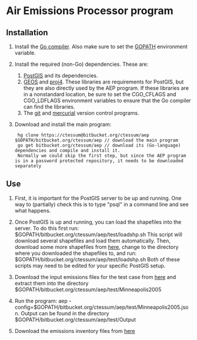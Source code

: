 **A**ir **E**missions **P**rocessor program
===========================================

Installation
------------

1. Install the [Go compiler](http://golang.org/doc/install). Also make sure to set the [GOPATH](http://golang.org/doc/code.html#GOPATH) environment variable.

2. Install the required (non-Go) dependencies. These are:
	1. [PostGIS](http://postgis.net/) and its dependencies.
	2. [GEOS](http://trac.osgeo.org/geos/) and [proj4](http://trac.osgeo.org/proj/). These libraries are requirements for PostGIS, but they are also directly used by the AEP program. If these libraries are in a nonstandard location, be sure to set the CGO\_CFLAGS and CGO\_LDFLAGS environment variables to ensure that the Go compiler can find the libraries.
	3. The [git](http://git-scm.com/) and [mercurial](http://mercurial.selenic.com/) version control programs.

3. Download and install the main program:

		hg clone https://ctessum@bitbucket.org/ctessum/aep $GOPATH/bitbucket.org/ctessum/aep // download the main program
		go get bitbucket.org/ctessum/aep // download its (Go-language) dependencies and compile and install it.
		Normally we could skip the first step, but since the AEP program is in a password protected repository, it needs to be downloaded separately

Use
---

1. First, it is important for the PostGIS server to be up and running. One way to (partially) check this is to type "psql" in a command line and see what happens. 

2. Once PostGIS is up and running, you can load the shapefiles into the server. To do this first run:
	$GOPATH/bitbucket.org/ctessum/aep/test/loadshp.sh
This script will download several shapefiles and load them automatically. Then, download some more shapefiles from [here](https://bitbucket.org/ctessum/aep/downloads), change to the directory where you downloaded the shapefiles to, and run:
	$GOPATH/bitbucket.org/ctessum/aep/test/loadshp.sh
Both of these scripts may need to be edited for your specific PostGIS setup.

3. Download the input emissions files for the test case from [here](https://bitbucket.org/ctessum/aep/downloads) and extract them into the directory $GOPATH/bitbucket.org/ctessum/aep/test/Minneapolis2005

4. Run the program: aep -config=$GOPATH/bitbucket.org/ctessum/aep/test/Minneapolis2005.json. Output can be found in the directory $GOPATH/bitbucket.org/ctessum/aep/test/Output


3. Download the emissions inventory files from [here](ftp://ftp.epa.gov/EmisInventory/2005v4_2/2005emis)
	
